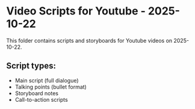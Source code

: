 # Video Scripts for Youtube - 2025-10-22

This folder contains scripts and storyboards for Youtube videos on 2025-10-22.

## Script types:
- Main script (full dialogue)
- Talking points (bullet format)
- Storyboard notes
- Call-to-action scripts
